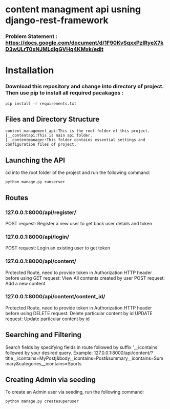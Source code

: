 # content managment api usning django-rest-framework #
 ### Problem Statement : https://docs.google.com/document/d/1F90KvSqxxPzIRyeX7kD3wULrT0xNJMLdIgGVHq4KMxk/edit ###

 # Installation #  
### Download this repository and change into directory of project. Then use pip to install all required pacakages : 
```
pip install -r requirements.txt
```
###

## Files and Directory Structure ##
```
content_management_api:This is the root folder of this project.
|__contentapi:This is main api folder.
|__contentmanager:This folder contains essential settings and configuration files of project.
```
## Launching the API ## 
cd into the root folder of the project and run the following command:
```
python manage.py runserver
```
## Routes ##
### 127.0.0.1:8000/api/register/  ###
POST request: Register a new user to get back user details and token
### 127.0.0.1:8000/api/login/ ###
POST request: Login an existing user to get token

### 127.0.0.1:8000/api/content/ ###
Protected Route, need to provide token in Authorization HTTP header before using
GET request: View All contents created by user
POST request: Add a new content
### 127.0.0.1:8000/api/content/content_id/ ###
Protected Route, need to provide token in Authorization HTTP header before using
DELETE request: Delete particular content by id
UPDATE request: Update particular content by id

## Searching and Filtering ##
Search fields by specifying fields in route followed by suffix '__icontains' followed by your desired query.
Example: 127.0.0.1:8000/api/content/?title__icontains=MyPostj&body__icontains=Post&summary__icontains=Summary&categories__icontains=Sports

## Creating Admin via seeding ##
To create an Admin user via seeding, run the following command:
```
python manage.py createsuperuser
```
